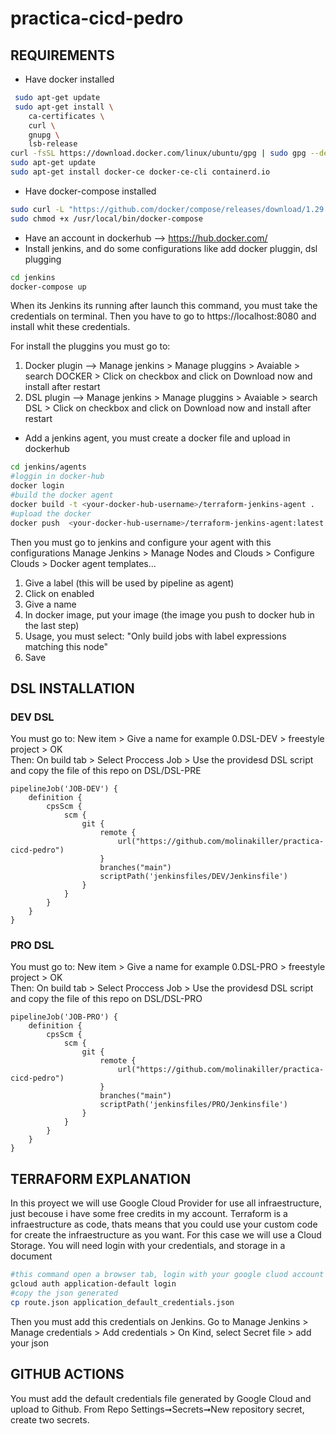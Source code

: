 # practica-cicd-pedro
## REQUIREMENTS

- Have docker installed
``` bash
 sudo apt-get update
 sudo apt-get install \
    ca-certificates \
    curl \
    gnupg \
    lsb-release
curl -fsSL https://download.docker.com/linux/ubuntu/gpg | sudo gpg --dearmor -o /usr/share/keyrings/docker-archive-keyring.gpg
sudo apt-get update
sudo apt-get install docker-ce docker-ce-cli containerd.io
```
- Have docker-compose installed
``` bash
sudo curl -L "https://github.com/docker/compose/releases/download/1.29.2/docker-compose-$(uname -s)-$(uname -m)" -o /usr/local/bin/docker-compose
sudo chmod +x /usr/local/bin/docker-compose
```
- Have an account in dockerhub --> https://hub.docker.com/
- Install jenkins, and do some configurations like add docker pluggin, dsl plugging 
``` bash
cd jenkins
docker-compose up
```
When its Jenkins its running after launch this command, you must take the credentials on terminal.
Then you have to go to https://localhost:8080 and install whit these credentials.

For install the pluggins you must go to:
1) Docker plugin --> Manage jenkins > Manage pluggins > Avaiable > search DOCKER > Click on checkbox and click on Download now and install after restart
2) DSL plugin --> Manage jenkins > Manage pluggins > Avaiable > search DSL > Click on checkbox and click on Download now and install after restart

- Add a jenkins agent, you must create a docker file and upload in dockerhub
``` bash
cd jenkins/agents
#loggin in docker-hub
docker login
#build the docker agent
docker build -t <your-docker-hub-username>/terraform-jenkins-agent .
#upload the docker
docker push  <your-docker-hub-username>/terraform-jenkins-agent:latest
```
Then you must go to jenkins and configure your agent with this configurations
Manage Jenkins > Manage Nodes and Clouds > Configure Clouds > Docker agent templates...
1) Give a label (this will be used by pipeline as agent)
2) Click on enabled
3) Give a name
4) In docker image, put your image (the image you push to docker hub in the last step)
5) Usage, you must select: "Only build jobs with label expressions matching this node"
6) Save

## DSL INSTALLATION

### DEV DSL
You must go to: New item > Give a name for example 0.DSL-DEV > freestyle project > OK  
Then: On build tab > Select Proccess Job >  Use the providesd DSL script and copy the file of this repo on DSL/DSL-PRE
```
pipelineJob('JOB-DEV') {
    definition {
        cpsScm {
            scm {
                git {
                    remote {
                        url("https://github.com/molinakiller/practica-cicd-pedro")
                    }
                    branches("main")
                    scriptPath('jenkinsfiles/DEV/Jenkinsfile')
                }
            }
        }
    }
}

```
### PRO DSL
You must go to: New item > Give a name for example 0.DSL-PRO > freestyle project > OK  
Then: On build tab > Select Proccess Job >  Use the providesd DSL script and copy the file of this repo on DSL/DSL-PRO
```
pipelineJob('JOB-PRO') {
    definition {
        cpsScm {
            scm {
                git {
                    remote {
                        url("https://github.com/molinakiller/practica-cicd-pedro")
                    }
                    branches("main")
                    scriptPath('jenkinsfiles/PRO/Jenkinsfile')
                }
            }
        }
    }
}

```

## TERRAFORM EXPLANATION

In this proyect we will use Google Cloud Provider for use all infraestructure, just becouse i have some free credits in my account.
Terraform is a infraestructure as code, thats means that you could use your custom code for create the infraestructure as you want.
For this case we will use a Cloud Storage.
You will need login with your credentials, and storage in a document
```bash  
#this command open a browser tab, login with your google cluod account
gcloud auth application-default login
#copy the json generated
cp route.json application_default_credentials.json
```
Then you must add this credentials on Jenkins.
Go to Manage Jenkins > Manage credentials > Add credentials > On Kind, select Secret file > add your json

## GITHUB ACTIONS
You must add the default credentials file generated by Google Cloud and upload to Github.
From Repo Settings➞Secrets➞New repository secret, create two secrets.



  
